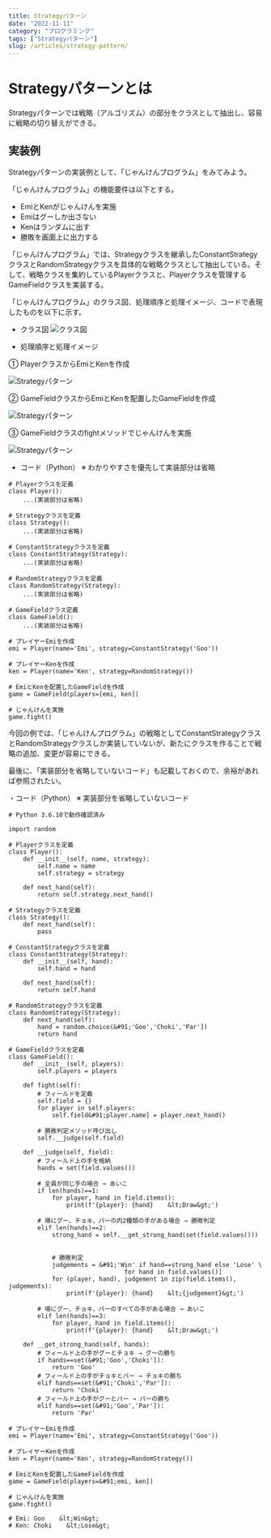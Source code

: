 ```yaml
---
title: Strategyパターン
date: "2022-11-11"
category: "プログラミング"
tags: ["Strategyパターン"]
slug: /articles/strategy-pattern/
---
```



# Strategyパターンとは
Strategyパターンでは戦略（アルゴリズム）の部分をクラスとして抽出し、容易に戦略の切り替えができる。

## 実装例
Strategyパターンの実装例として、「じゃんけんプログラム」をみてみよう。

「じゃんけんプログラム」の機能要件は以下とする。

+ EmiとKenがじゃんけんを実施
+ Emiはグーしか出さない
+ Kenはランダムに出す
+ 勝敗を画面上に出力する

「じゃんけんプログラム」では、Strategyクラスを継承したConstantStrategyクラスとRandomStrategyクラスを具体的な戦略クラスとして抽出している。そして、戦略クラスを集約しているPlayerクラスと、Playerクラスを管理するGameFieldクラスを実装する。

「じゃんけんプログラム」のクラス図、処理順序と処理イメージ、コードで表現したものを以下に示す。

+ クラス図
![クラス図](./strategy-1.png)

+ 処理順序と処理イメージ

① PlayerクラスからEmiとKenを作成

![Strategyパターン](./strategy-2.png)

② GameFieldクラスからEmiとKenを配置したGameFieldを作成

![Strategyパターン](./strategy-3.png)

③ GameFieldクラスのfightメソッドでじゃんけんを実施

![Strategyパターン](./strategy-4.png)

+ コード（Python）      ※ わかりやすさを優先して実装部分は省略

```
# Playerクラスを定義
class Player():
    ...(実装部分は省略)

# Strategyクラスを定義
class Strategy():
    ...(実装部分は省略)

# ConstantStrategyクラスを定義
class ConstantStrategy(Strategy):
    ...(実装部分は省略)

# RandomStrategyクラスを定義
class RandomStrategy(Strategy):
    ...(実装部分は省略)

# GameFieldクラス定義
class GameField():
    ...(実装部分は省略)

# プレイヤーEmiを作成
emi = Player(name='Emi', strategy=ConstantStrategy('Goo'))

# プレイヤーKenを作成
ken = Player(name='Ken', strategy=RandomStrategy())

# EmiとKenを配置したGameFieldを作成
game = GameField(players=[emi, ken])

# じゃんけんを実施
game.fight()
```

今回の例では、「じゃんけんプログラム」の戦略としてConstantStrategyクラスとRandomStrategyクラスしか実装していないが、新たにクラスを作ることで戦略の追加、変更が容易にできる。

最後に、「実装部分を省略していないコード」も記載しておくので、余裕があれば参照されたい。

・コード（Python） ※ 実装部分を省略していないコード

```
# Python 3.6.10で動作確認済み

import random

# Playerクラスを定義
class Player():
    def __init__(self, name, strategy):
        self.name = name
        self.strategy = strategy

    def next_hand(self):
        return self.strategy.next_hand()

# Strategyクラスを定義
class Strategy():
    def next_hand(self):
        pass

# ConstantStrategyクラスを定義
class ConstantStrategy(Strategy):
    def __init__(self, hand):
        self.hand = hand
    
    def next_hand(self):
        return self.hand

# RandomStrategyクラスを定義
class RandomStrategy(Strategy):
    def next_hand(self):
        hand = random.choice(&#91;'Goo','Choki','Par'])
        return hand

# GameFieldクラスを定義
class GameField():
    def __init__(self, players):
        self.players = players
        
    def fight(self):
        # フィールドを定義
        self.field = {}
        for player in self.players:
            self.field&#91;player.name] = player.next_hand()
            
        # 勝敗判定メソッド呼び出し
        self.__judge(self.field)

    def __judge(self, field):
        # フィールド上の手を格納
        hands = set(field.values())
    
        # 全員が同じ手の場合 → あいこ
        if len(hands)==1:
            for player, hand in field.items():
                print(f'{player}: {hand}    &lt;Draw&gt;')
        
        # 場にグー、チョキ、パーの内2種類の手がある場合 → 勝敗判定
        elif len(hands)==2:
            strong_hand = self.__get_strong_hand(set(field.values()))
            

            # 勝敗判定
            judgements = &#91;'Win' if hand==strong_hand else 'Lose' \
                                for hand in field.values()]
            for (player, hand), judgement in zip(field.items(), judgements):
                print(f'{player}: {hand}    &lt;{judgement}&gt;')
            
        # 場にグー、チョキ、パーのすべての手がある場合 → あいこ
        elif len(hands)==3:
            for player, hand in field.items():
                print(f'{player}: {hand}    &lt;Draw&gt;')
        
    def __get_strong_hand(self, hands):
        # フィールド上の手がグーとチョキ → グーの勝ち
        if hands==set(&#91;'Goo','Choki']):
            return 'Goo'
        # フィールド上の手がチョキとパー → チョキの勝ち
        elif hands==set(&#91;'Choki','Par']):
            return 'Choki'
        # フィールド上の手がグーとパー → パーの勝ち
        elif hands==set(&#91;'Goo','Par']):
            return 'Par'

# プレイヤーEmiを作成
emi = Player(name='Emi', strategy=ConstantStrategy('Goo'))

# プレイヤーKenを作成
ken = Player(name='Ken', strategy=RandomStrategy())

# EmiとKenを配置したGameFieldを作成
game = GameField(players=&#91;emi, ken])

# じゃんけんを実施
game.fight()

# Emi: Goo    &lt;Win&gt;
# Ken: Choki    &lt;Lose&gt;
```
